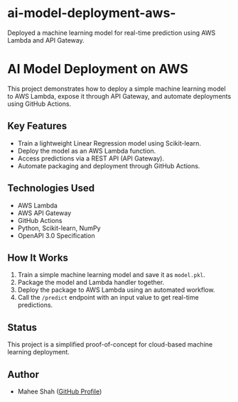 # ai-model-deployment-aws-
Deployed a machine learning model for real-time prediction using AWS Lambda and API Gateway.
# AI Model Deployment on AWS

This project demonstrates how to deploy a simple machine learning model to AWS Lambda, expose it through API Gateway, and automate deployments using GitHub Actions.

## Key Features
- Train a lightweight Linear Regression model using Scikit-learn.
- Deploy the model as an AWS Lambda function.
- Access predictions via a REST API (API Gateway).
- Automate packaging and deployment through GitHub Actions.

## Technologies Used
- AWS Lambda
- AWS API Gateway
- GitHub Actions
- Python, Scikit-learn, NumPy
- OpenAPI 3.0 Specification

## How It Works
1. Train a simple machine learning model and save it as `model.pkl`.
2. Package the model and Lambda handler together.
3. Deploy the package to AWS Lambda using an automated workflow.
4. Call the `/predict` endpoint with an input value to get real-time predictions.

## Status
This project is a simplified proof-of-concept for cloud-based machine learning deployment.

## Author
- Mahee Shah ([GitHub Profile](https://github.com/maheeashah))
